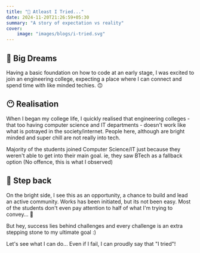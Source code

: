 ```yaml
---
title: "🙂 Atleast I Tried..."
date: 2024-11-20T21:26:59+05:30
summary: "A story of expectation vs reality"
cover:
    image: "images/blogs/i-tried.svg"
---
```

## 🚀 Big Dreams
Having a basic foundation on how to code at an early stage, I was excited to join an engineering college, expecting a place where I can connect and spend time with like minded techies. 🙃

## 😶 Realisation
When I began my college life, I quickly realised that engineering colleges - that too having computer science and IT departments - doesn't work like what is potrayed in the society/internet. People here, although are bright minded and super chill are not really into tech.

Majority of the students joined Computer Science/IT just because they weren't able to get into their main goal. ie, they saw BTech as a fallback option (No offence, this is what I observed)

## 🤩 Step back
On the bright side, I see this as an opportunity, a chance to build and lead an active community. Works has been initiated, but its not been easy. Most of the students don't even pay attention to half of what I'm trying to convey... 🤕

But hey, success lies behind challenges and every challenge is an extra stepping stone to my ultimate goal :)

Let's see what I can do... Even if I fail, I can proudly say that "I tried"!
